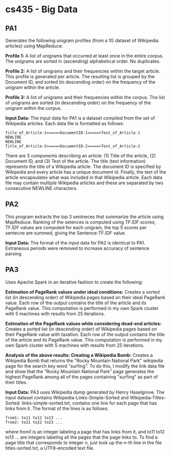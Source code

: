 # cs435 - Big Data

## PA1
Generates the following unigram profiles (from a 1G dataset of Wikipedia articles) using MapReduce:

**Profile 1:**
A list of unigrams that occurred at least once in the entire corpus. The unigrams are sorted in (ascending) alphabetical order. No duplicates.

**Profile 2:**
A list of unigrams and their frequencies within the target article. This profile is generated per article. The resulting list is grouped by the Document ID, and sorted (in descending order) on the frequency of the unigram within the article.

**Profile 3:**
A list of unigrams and their frequencies within the corpus. The list of unigrams are sorted (in descending order) on the frequency of the unigram within the corpus.

**Input Data:**
The input data for PA1 is a dataset compiled from the set of Wikipedia articles. Each data file is formatted as follows:

```
Title_of_Article-1<====>DocumentID-1<====>Text_of_Article-1 
NEWLINE 
NEWLINE 
Title_of_Article-2<====>DocumentID-2<====>Text_of_Article-2 
```
There are 3 components describing an article: (1) Title of the article, (2) Document ID, and (3) Text of the article. The title (text information) represents the title of a Wikipedia article. The document ID is specified by Wikipedia and every article has a unique document id. Finally, the text of the article encapsulates what was included in that Wikipedia article. Each data file may contain multiple Wikipedia articles and these are separated by two consecutive NEWLINE characters.

## PA2
This program extracts the top 3 sentneces that summarize the article using MapReduce. Ranking of the setences is computed using TF.IDF scores; TF.IDF values are computed for each unigram, the top 5 scores per sentecne are summed, giving the Sentence-TF.IDF value.

**Input Data:**
The format of the input data for PA2 is identical to PA1. Extraneous periods were removed to increase accuracy of sentence parsing.

## PA3
Uses Apache Spark in an iterative fashion to create the following:

**Estimation of PageRank values under ideal conditions:**
Creates a sorted list (in descending order) of Wikipedia pages based on their ideal PageRank value. Each row of the output contains the title of the article and its PageRank value. This computation is performed in my own Spark cluster with 5 machines with results from 25 iterations.

**Estimation of the PageRank values while considering dead-end articles:**
Creates a sorted list (in descending order) of Wikipedia pages based on their PageRank value with taxation. Each row of the output contains the title of the article and its PageRank value. This computation is performed in my own Spark cluster with 5 machines with results from 25 iterations.

**Analysis of the above results: Creating a Wikipedia Bomb:**
Creates a Wikipedia Bomb that returns the "Rocky Mountain National Park" wikipedia page for the search key word "surfing". To do this, I modify the link data file and show that the "Rocky Mountain National Park" page generates the highest PageRank among all of the pages containing "surfing" as part of their titles.

**Input Data:**
PA3 uses Wikipedia dump generated by Henry Haselgrove. The input dataset contains Wikipedia-Links-Simple-Sorted and Wikipedia-Titles-Sorted. links-simple-sorted.txt, contains one line for each page that has links from it. The format of the lines is as follows:

```
from1: to11 to12 to13 ... 
from2: to21 to22 to23 ... 
```

where from1 is an integer labeling a page that has links from it, and to11 to12 to13 ... are integers labeling all the pages that the page links to. To find a page title that corresponds to integer n, just look up the n-th line in the file titles-sorted.txt, a UTF8-encoded text file.
